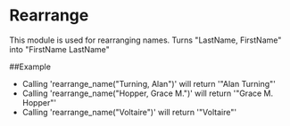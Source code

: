 Rearrange
=========

This module is used for rearranging names.
Turns "LastName, FirstName" into "FirstName LastName"

##Example

 * Calling 'rearrange_name("Turning, Alan")' will return '"Alan Turning"'
 * Calling 'rearrange_name("Hopper, Grace M.")' will return '"Grace M. Hopper"'
 * Calling 'rearrange_name("Voltaire")' will return '"Voltaire"'
